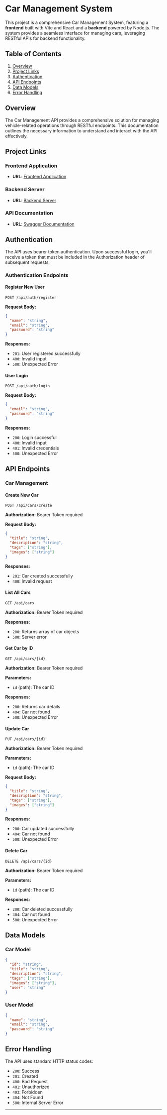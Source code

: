 # Car Management System

This project is a comprehensive Car Management System, featuring a **frontend** built with Vite and React and a **backend** powered by Node.js. The system provides a seamless interface for managing cars, leveraging RESTful APIs for backend functionality.

## Table of Contents
1. [Overview](#overview)
2. [Project Links](#project-links)
3. [Authentication](#authentication)
4. [API Endpoints](#api-endpoints)
5. [Data Models](#data-models)
6. [Error Handling](#error-handling)

## Overview
The Car Management API provides a comprehensive solution for managing vehicle-related operations through RESTful endpoints. This documentation outlines the necessary information to understand and interact with the API effectively.

## Project Links

### Frontend Application
- **URL**: [Frontend Application](https://car-mgmt-app.netlify.app/)

### Backend Server
- **URL**: [Backend Server](https://car-management-system-85y2.onrender.com/)

### API Documentation
- **URL**: [Swagger Documentation](https://car-management-system-85y2.onrender.com/api/docs)

## Authentication

The API uses bearer token authentication. Upon successful login, you'll receive a token that must be included in the Authorization header of subsequent requests.

### Authentication Endpoints

#### Register New User
```http
POST /api/auth/register
```
**Request Body:**
```json
{
  "name": "string",
  "email": "string",
  "password": "string"
}
```
**Responses:**
- `201`: User registered successfully
- `400`: Invalid input
- `500`: Unexpected Error

#### User Login
```http
POST /api/auth/login
```
**Request Body:**
```json
{
  "email": "string",
  "password": "string"
}
```
**Responses:**
- `200`: Login successful
- `400`: Invalid input
- `401`: Invalid credentials
- `500`: Unexpected Error

## API Endpoints

### Car Management

#### Create New Car
```http
POST /api/cars/create
```
**Authorization:** Bearer Token required

**Request Body:**
```json
{
  "title": "string",
  "description": "string",
  "tags": ["string"],
  "images": ["string"]
}
```
**Responses:**
- `201`: Car created successfully
- `400`: Invalid request

#### List All Cars
```http
GET /api/cars
```
**Authorization:** Bearer Token required

**Responses:**
- `200`: Returns array of car objects
- `500`: Server error

#### Get Car by ID
```http
GET /api/cars/{id}
```
**Authorization:** Bearer Token required

**Parameters:**
- `id` (path): The car ID

**Responses:**
- `200`: Returns car details
- `404`: Car not found
- `500`: Unexpected Error

#### Update Car
```http
PUT /api/cars/{id}
```
**Authorization:** Bearer Token required

**Parameters:**
- `id` (path): The car ID

**Request Body:**
```json
{
  "title": "string",
  "description": "string",
  "tags": ["string"],
  "images": ["string"]
}
```
**Responses:**
- `200`: Car updated successfully
- `404`: Car not found
- `500`: Unexpected Error

#### Delete Car
```http
DELETE /api/cars/{id}
```
**Authorization:** Bearer Token required

**Parameters:**
- `id` (path): The car ID

**Responses:**
- `200`: Car deleted successfully
- `404`: Car not found
- `500`: Unexpected Error

## Data Models

### Car Model
```json
{
  "id": "string",
  "title": "string",
  "description": "string",
  "tags": ["string"],
  "images": ["string"],
  "user": "string"
}
```

### User Model
```json
{
  "name": "string",
  "email": "string",
  "password": "string"
}
```

## Error Handling

The API uses standard HTTP status codes:
- `200`: Success
- `201`: Created
- `400`: Bad Request
- `401`: Unauthorized
- `403`: Forbidden
- `404`: Not Found
- `500`: Internal Server Error

---
